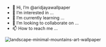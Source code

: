 - 👋 Hi, I’m @aridjayawallpaper
- 👀 I’m interested in ...
- 🌱 I’m currently learning ...
- 💞️ I’m looking to collaborate on ...
- 📫 How to reach me ...

<!---
aridjayawallpaper/aridjayawallpaper is a ✨ special ✨ repository because its `README.md` (this file) appears on your GitHub profile.
You can click the Preview link to take a look at your changes.
--->
![landscape-minimal-mountains-art-wallpaper](https://user-images.githubusercontent.com/113285424/189520856-712ad9d8-0ba6-4e01-87f2-1dc4d0d9b7bf.jpg)
